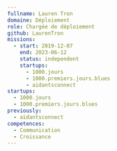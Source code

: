 ```yaml
---
fullname: Lauren Tron
domaine: Déploiement
role: Chargée de déploiement
github: LaurenTron
missions:
  - start: 2019-12-07
    end: 2023-06-12
    status: independent
    startups:
      - 1000.jours
      - 1000.premiers.jours.blues
      - aidantsconnect
startups:
  - 1000.jours
  - 1000.premiers.jours.blues
previously:
  - aidantsconnect
competences:
  - Communication
  - Croissance
---
```

